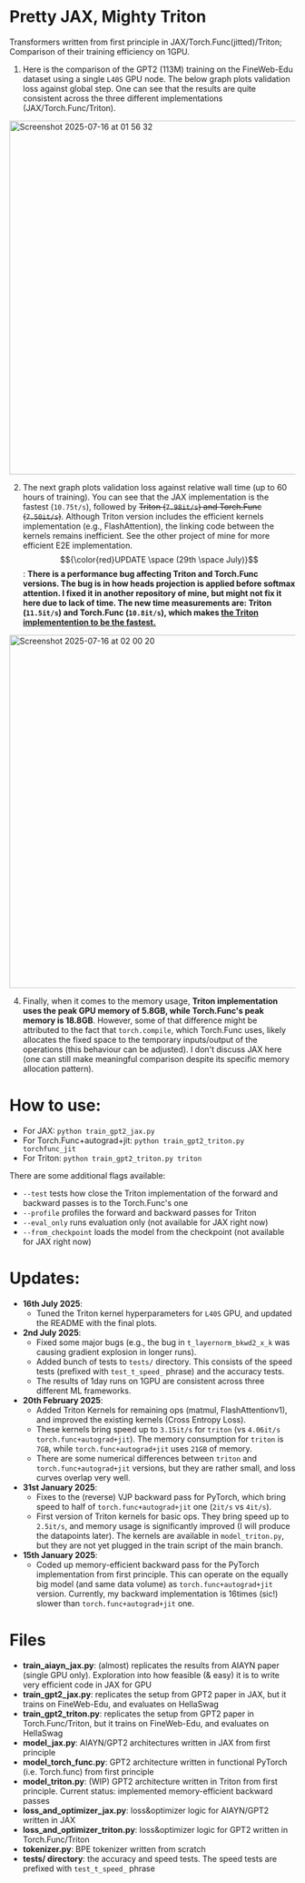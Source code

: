 # Pretty JAX, Mighty Triton

Transformers written from first principle in JAX/Torch.Func(jitted)/Triton; Comparison of their training efficiency on 1GPU.

1. Here is the comparison of the GPT2 (113M) training on the FineWeb-Edu dataset using a single `L40S` GPU node.
The below graph plots validation loss against global step. One can see that the results are quite consistent across the three different implementations (JAX/Torch.Func/Triton).
<img width="1320" height="622" alt="Screenshot 2025-07-16 at 01 56 32" src="https://github.com/user-attachments/assets/1e0a15a0-9c51-4748-b90b-eeeee73a1e1b" />

2. The next graph plots validation loss against relative wall time (up to 60 hours of training). You can see that the JAX implementation is the fastest (`10.75t/s`), followed by ~~Triton (`7.98it/s`) and Torch.Func (`7.50it/s`)~~. Although Triton version includes the efficient kernels implementation (e.g., FlashAttention), the linking code between the kernels remains inefficient. See the other project of mine for more efficient E2E implementation. <br/>
$${\color{red}UPDATE \space (29th \space July)}$$: **There is a performance bug affecting Triton and Torch.Func versions. The bug is in how heads projection is applied before softmax attention. I fixed it in another repository of mine, but might not fix it here due to lack of time. The new time measurements are: Triton (`11.5it/s`) and Torch.Func (`10.8it/s`), which makes <ins>the Triton implementention to be the fastest.</ins>**
<img width="1329" height="621" alt="Screenshot 2025-07-16 at 02 00 20" src="https://github.com/user-attachments/assets/7b6478fb-4e4b-4ae5-a367-faf6f6e72e15" />

4. Finally, when it comes to the memory usage, **Triton implementation uses the peak GPU memory of 5.8GB, while Torch.Func's peak memory is 18.8GB**. However, some of that difference might be attributed to the fact that `torch.compile`, which Torch.Func uses, likely allocates the fixed space to the temporary inputs/output of the operations (this behaviour can be adjusted). I don't discuss JAX here (one can still make meaningful comparison despite its specific memory allocation pattern). 

# How to use:
- For JAX: `python train_gpt2_jax.py`
- For Torch.Func+autograd+jit: `python train_gpt2_triton.py torchfunc_jit`
- For Triton:  `python train_gpt2_triton.py triton`

There are some additional flags available:
- `--test` tests how close the Triton implementation of the forward and backward passes is to the Torch.Func's one
- `--profile` profiles the forward and backward passes for Triton
- `--eval_only` runs evaluation only (not available for JAX right now)
- `--from_checkpoint` loads the model from the checkpoint (not available for JAX right now)

# Updates:
- **16th July 2025**:
  - Tuned the Triton kernel hyperparameters for `L40S` GPU, and updated the README with the final plots.
- **2nd July 2025**:
  - Fixed some major bugs (e.g., the bug in `t_layernorm_bkwd2_x_k` was causing gradient explosion in longer runs).
  - Added bunch of tests to `tests/` directory. This consists of the speed tests (prefixed with `test_t_speed_` phrase) and the accuracy tests.
  - The results of 1day runs on 1GPU are consistent across three different ML frameworks.
- **20th February 2025**:
  - Added Triton Kernels for remaining ops (matmul, FlashAttentionv1), and improved the existing kernels (Cross Entropy Loss).
  - These kernels bring speed up to `3.15it/s` for `triton` (vs `4.06it/s` `torch.func+autograd+jit`). The memory consumption for `triton` is `7GB`, while `torch.func+autograd+jit` uses `21GB` of memory.
  - There are some numerical differences between `triton` and `torch.func+autograd+jit` versions, but they are rather small, and loss curves overlap very well.
- **31st January 2025**:
  - Fixes to the (reverse) VJP backward pass for PyTorch, which bring speed to half of `torch.func+autograd+jit` one (`2it/s` vs `4it/s`).
  - First version of Triton kernels for basic ops. They bring speed up to `2.5it/s`, and memory usage is significantly improved (I will produce the datapoints later). The kernels are available in `model_triton.py`, but they are not yet plugged in the train script of the main branch.
- **15th January 2025**:
  - Coded up memory-efficient backward pass for the PyTorch implementation from first principle. This can operate on the equally big model (and same data volume) as `torch.func+autograd+jit` version. Currently, my backward implementation is 16times (sic!) slower than `torch.func+autograd+jit` one.

# Files
- **train_aiayn_jax.py**: (almost) replicates the results from AIAYN paper (single GPU only). Exploration into how feasible (& easy) it is to write very efficient code in JAX for GPU
- **train_gpt2_jax.py**: replicates the setup from GPT2 paper in JAX, but it trains on FineWeb-Edu, and evaluates on HellaSwag
- **train_gpt2_triton.py**: replicates the setup from GPT2 paper in Torch.Func/Triton, but it trains on FineWeb-Edu, and evaluates on HellaSwag
- **model_jax.py**: AIAYN/GPT2 architectures written in JAX from first principle
- **model_torch_func.py**: GPT2 architecture written in functional PyTorch (i.e. Torch.func) from first principle
- **model_triton.py**: (WIP) GPT2 architecture written in Triton from first principle. Current status: implemented memory-efficient backward passes
- **loss_and_optimizer_jax.py**: loss&optimizer logic for AIAYN/GPT2 written in JAX
- **loss_and_optimizer_triton.py**: loss&optimizer logic for GPT2 written in Torch.Func/Triton
- **tokenizer.py**: BPE tokenizer written from scratch
- **tests/ directory**: the accuracy and speed tests. The speed tests are prefixed with `test_t_speed_` phrase
